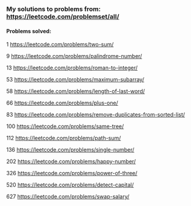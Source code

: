 ### My solutions to problems from: https://leetcode.com/problemset/all/

#### Problems solved:

1 https://leetcode.com/problems/two-sum/

9 https://leetcode.com/problems/palindrome-number/

13 https://leetcode.com/problems/roman-to-integer/

53 https://leetcode.com/problems/maximum-subarray/

58 https://leetcode.com/problems/length-of-last-word/

66 https://leetcode.com/problems/plus-one/ 

83 https://leetcode.com/problems/remove-duplicates-from-sorted-list/

100 https://leetcode.com/problems/same-tree/

112 https://leetcode.com/problems/path-sum/

136 https://leetcode.com/problems/single-number/

202 https://leetcode.com/problems/happy-number/

326 https://leetcode.com/problems/power-of-three/

520 https://leetcode.com/problems/detect-capital/

627 https://leetcode.com/problems/swap-salary/

